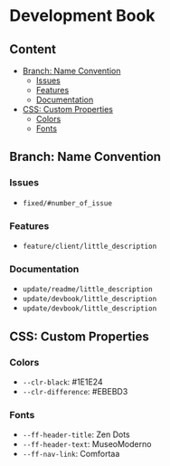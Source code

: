 # Development Book

## **Content**
- [Branch: Name Convention](#branch-name-convention)
  - [Issues](#issues)
  - [Features](#features)
  - [Documentation](#documentation)
- [CSS: Custom Properties](#css-custom-properties)
  - [Colors](#colors)
  - [Fonts](#fonts)

## **Branch: Name Convention**
### **Issues**
  - `fixed/#number_of_issue`

### **Features**
  - `feature/client/little_description`

### **Documentation**
  - `update/readme/little_description`
  - `update/devbook/little_description`
  - `update/devbook/little_description`

## **CSS: Custom Properties**
### **Colors**
  - `--clr-black`: #1E1E24
  - `--clr-difference`: #EBEBD3

### **Fonts**
  - `--ff-header-title`: Zen Dots
  - `--ff-header-text`: MuseoModerno
  - `--ff-nav-link`: Comfortaa
